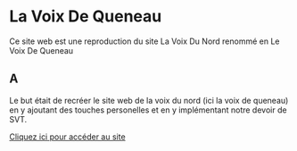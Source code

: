 # La Voix De Queneau

Ce site web est une reproduction du site La Voix Du Nord renommé en Le Voix De Queneau

## A

Le but était de recréer le site web de la voix du nord (ici la voix de queneau) en y ajoutant des touches personelles et en y implémentant notre devoir de SVT.


[Cliquez ici pour accéder au site](https://lavoixdequeneau-ens-svt.netlify.app)
